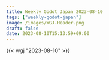 ```yaml
---
title: Weekly Godot Japan 2023-08-10
tags: ["weekly-godot-japan"]
image: /images/WGJ-Header.png
draft: false
date: 2023-08-10T15:13:59+09:00
---
```


{{< wgj "2023-08-10" >}}
